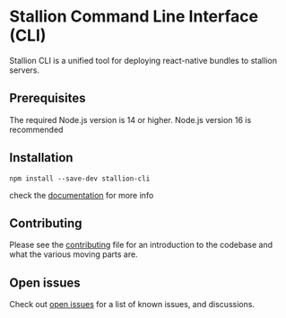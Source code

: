 # Stallion Command Line Interface (CLI)

Stallion CLI is a unified tool for deploying react-native bundles to stallion servers.

## Prerequisites

The required Node.js version is 14 or higher.
Node.js version 16 is recommended

## Installation

```
npm install --save-dev stallion-cli
```

check the [documentation](https://docs.redhorse.tech/docs/StallionCli/intro) for more info 

## Contributing

Please see the [contributing](./contributing.md) file
for an introduction to the codebase and what the various moving parts are.

## Open issues

Check out [open issues](https://github.com/redhorse-tech/stallion-cli/issues) for a list of known issues, and discussions.